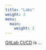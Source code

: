 ```yaml
---
title: "Labs"
weight: 2
menu:
  main:
    weight: 2
---
```


[GitLab CI/CD](https://docs.gitlab.com/ee/ci/) is ...

<!--

TODO

* [ ] short CI/CD intro with links
* [ ] short delivery pipeline overview, link https://github.com/puzzle/delivery-pipeline-concept?
* [ ] basic GitLab CI/CD bli bla blu

-->
